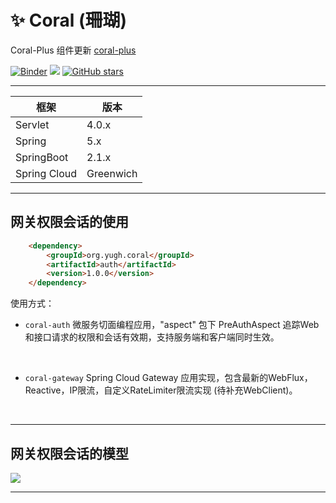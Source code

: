 # :sparkles: Coral (珊瑚) 

Coral-Plus 组件更新  [coral-plus](https://github.com/yugenhai108/coral-plus) 

[![Binder](https://mybinder.org/badge_logo.svg)](https://mybinder.org/v2/gh/yugenhai108/coral/master)
![](https://img.shields.io/badge/build-success-green.svg) [![GitHub stars](https://img.shields.io/github/stars/yugenhai108/coral)](https://github.com/yugenhai108/coral/stargazers)

------



| 框架         | 版本      |
| ------------ | --------- |
| Servlet      | 4.0.x     |
| Spring       | 5.x       |
| SpringBoot   | 2.1.x     |
| Spring Cloud | Greenwich |


***
## 网关权限会话的使用
```html
    <dependency>
        <groupId>org.yugh.coral</groupId>
        <artifactId>auth</artifactId>
        <version>1.0.0</version>
    </dependency>
```
使用方式：

* `coral-auth` 微服务切面编程应用，"aspect" 包下 PreAuthAspect 追踪Web和接口请求的权限和会话有效期，支持服务端和客户端同时生效。
</br>

* `coral-gateway` Spring Cloud Gateway 应用实现，包含最新的WebFlux，Reactive，IP限流，自定义RateLimiter限流实现 (待补充WebClient)。
</br>

***

## 网关权限会话的模型

![](https://github.com/yugenhai108/coral/blob/master/about/gateway-sso.png)
</br>
***
